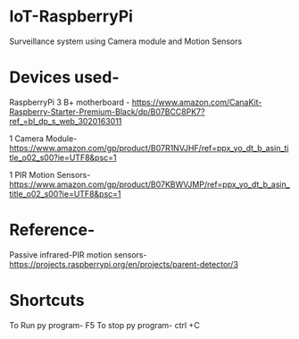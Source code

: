 # IoT-RaspberryPi
Surveillance system using Camera module and Motion Sensors


# Devices used-
RaspberryPi 3 B+ motherboard -
https://www.amazon.com/CanaKit-Raspberry-Starter-Premium-Black/dp/B07BCC8PK7?ref_=bl_dp_s_web_3020163011

1 Camera Module-
https://www.amazon.com/gp/product/B07R1NVJHF/ref=ppx_yo_dt_b_asin_title_o02_s00?ie=UTF8&psc=1

1 PIR Motion Sensors-
https://www.amazon.com/gp/product/B07KBWVJMP/ref=ppx_yo_dt_b_asin_title_o02_s00?ie=UTF8&psc=1



# Reference-
Passive infrared-PIR motion sensors-https://projects.raspberrypi.org/en/projects/parent-detector/3

# Shortcuts
To Run py program- F5
To stop py program- ctrl +C


